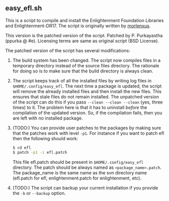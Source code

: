 easy_efl.sh
-----------

This is a script to compile and install the Enlightenment Foundation
Libraries and Enlightenment-DR17. The script is originally written by
[morlenxus](http://omicron.homeip.net).

This version is the patched version of the script.
Patched by P. Purkayastha (ppurka @ #e). Licensing terms are same as
original script (BSD License).

The patched version of the script has several modifications:

1. The build system has been changed. The script now compiles files in
   a temporary directory instead of the source files directory. The
   rationale for doing so is to make sure that the build directory is
   always clean.

2. The script keeps track of all the installed files by writing log files
   in `$HOME/.config/easy_efl`. The next time a package is updated, the
   script will remove the already installed files and then install the new
   files. This ensures that stale files do not remain installed.
   The unpatched version of the script can do this if you pass `--clean
   --clean --clean` (yes, three times) to it. The problem here is that it
   has to uninstall _before_ the compilation of the updated version. So,
   if the compilation fails, then you are left with no installed package.

3. (TODO:) You can provide user patches to the packages by making sure that the
   patches work with level `-p1`. For instance if you want to patch efl then
   the following should work:

    ```sh
    $ cd efl
    $ patch -p1 -i efl.patch
    ```

   This file efl.patch should be present in `$HOME/.config/easy_efl`
   directory. The patch should be always named as `<package_name>.patch`.
   The package_name is the same name as the svn directory name (efl.patch
   for efl, enlightenment.patch for enlightenment, etc).

4. (TODO:) The script can backup your current installation if you provide the `-b`
   or `--backup` option.

